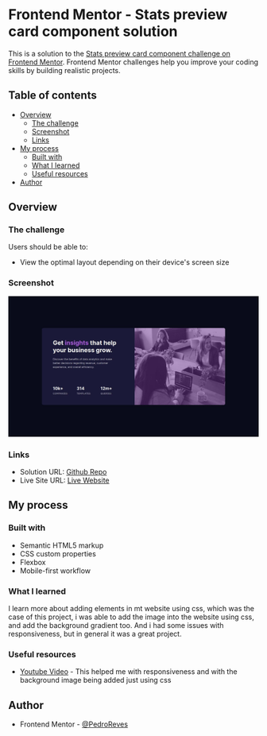 # Frontend Mentor - Stats preview card component solution

This is a solution to the [Stats preview card component challenge on Frontend Mentor](https://www.frontendmentor.io/challenges/stats-preview-card-component-8JqbgoU62). Frontend Mentor challenges help you improve your coding skills by building realistic projects. 

## Table of contents

- [Overview](#overview)
  - [The challenge](#the-challenge)
  - [Screenshot](#screenshot)
  - [Links](#links)
- [My process](#my-process)
  - [Built with](#built-with)
  - [What I learned](#what-i-learned)
  - [Useful resources](#useful-resources)
- [Author](#author)

## Overview

### The challenge

Users should be able to:

- View the optimal layout depending on their device's screen size

### Screenshot

![](./screenshot.jpg)

### Links

- Solution URL: [Github Repo](https://github.com/PedroReves/Stats-Card-Preview)
- Live Site URL: [Live Website](https://pedroreves.github.io/Stats-Card-Preview/)

## My process

### Built with

- Semantic HTML5 markup
- CSS custom properties
- Flexbox
- Mobile-first workflow

### What I learned

I learn more about adding elements in mt website using css, which was the case of this project, i was able to add the image into the website using css, and add the background gradient too. And i had some issues with responsiveness, but in general it was a great project.

### Useful resources

- [Youtube Video](https://www.youtube.com/watch?v=0h2AhX9hPzc) - This helped me with responsiveness and with the background image being added just using css

## Author

- Frontend Mentor - [@PedroReves](https://www.frontendmentor.io/profile/PedroReves)


